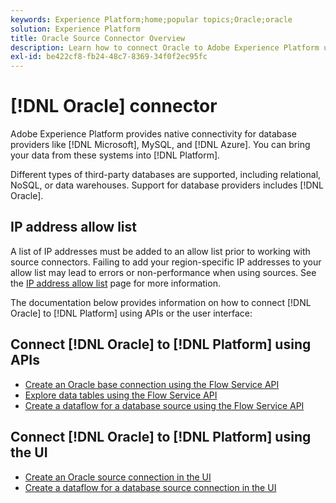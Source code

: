 ```yaml
---
keywords: Experience Platform;home;popular topics;Oracle;oracle
solution: Experience Platform
title: Oracle Source Connector Overview
description: Learn how to connect Oracle to Adobe Experience Platform using APIs or the user interface.
exl-id: be422cf8-fb24-48c7-8369-34f0f2ec95fc
---
```

# [!DNL Oracle] connector

Adobe Experience Platform provides native connectivity for database providers like [!DNL Microsoft], MySQL, and [!DNL Azure]. You can bring your data from these systems into [!DNL Platform].

Different types of third-party databases are supported, including relational, NoSQL, or data warehouses. Support for database providers includes [!DNL Oracle].

## IP address allow list

A list of IP addresses must be added to an allow list prior to working with source connectors. Failing to add your region-specific IP addresses to your allow list may lead to errors or non-performance when using sources. See the [IP address allow list](../../ip-address-allow-list.md) page for more information.

The documentation below provides information on how to connect [!DNL Oracle] to [!DNL Platform] using APIs or the user interface:

## Connect [!DNL Oracle] to [!DNL Platform] using APIs

- [Create an Oracle base connection using the Flow Service API](../../tutorials/api/create/databases/oracle.md)
- [Explore data tables using the Flow Service API](../../tutorials/api/explore/tabular.md)
- [Create a dataflow for a database source using the Flow Service API](../../tutorials/api/collect/database-nosql.md)

## Connect [!DNL Oracle] to [!DNL Platform] using the UI

- [Create an Oracle source connection in the UI](../../tutorials/ui/create/databases/oracle.md)
- [Create a dataflow for a database source connection in the UI](../../tutorials/ui/dataflow/databases.md)
